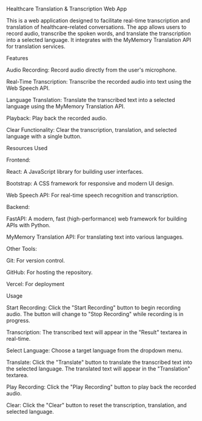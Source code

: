 Healthcare Translation & Transcription Web App


This is a web application designed to facilitate real-time transcription and translation of healthcare-related conversations. The app allows users to record audio, transcribe the spoken words, and translate the transcription into a selected language. It integrates with the MyMemory Translation API for translation services.

Features

Audio Recording: Record audio directly from the user's microphone.

Real-Time Transcription: Transcribe the recorded audio into text using the Web Speech API.

Language Translation: Translate the transcribed text into a selected language using the MyMemory Translation API.

Playback: Play back the recorded audio.

Clear Functionality: Clear the transcription, translation, and selected language with a single button.

Resources Used

Frontend:

React: A JavaScript library for building user interfaces.

Bootstrap: A CSS framework for responsive and modern UI design.

Web Speech API: For real-time speech recognition and transcription.

Backend:

FastAPI: A modern, fast (high-performance) web framework for building APIs with Python.

MyMemory Translation API: For translating text into various languages.

Other Tools:

Git: For version control.

GitHub: For hosting the repository.

Vercel: For deployment


Usage

Start Recording: Click the "Start Recording" button to begin recording audio. The button will change to "Stop Recording" while recording is in progress.

Transcription: The transcribed text will appear in the "Result" textarea in real-time.

Select Language: Choose a target language from the dropdown menu.

Translate: Click the "Translate" button to translate the transcribed text into the selected language. The translated text will appear in the "Translation" textarea.

Play Recording: Click the "Play Recording" button to play back the recorded audio.

Clear: Click the "Clear" button to reset the transcription, translation, and selected language.
